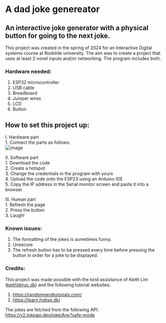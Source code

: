 # A dad joke genereator

## An interactive joke generator with a physical button for going to the next joke.

This project was created in the spring of 2024 for an Interactive Digital systems course at Roskilde university. The aim was to create a project that uses at least 2 novel inputs and/or networking. The program includes both.

### Hardware needed:
1. ESP32 microcontroller
2. USB cable
3. Breadboard
4. Jumper wires
5. LCD
6. Button

## How to set this project up:
I. Hardware part\
    1. Connect the parts as follows:\
    ![image](https://github.com/pren0Sima/JokeGenerator/assets/108150997/96825c4c-3eb1-407b-a098-a7b4e84b0486)

II. Software part\
    1. Download the code\
    2. Create a hotspot\
    3. Change the credentials in the program with yours\
    4. Upload the code onto the ESP23 using an Arduino IDE\
    5. Copy the IP address in the Serial monitor screen and paste it into a browser

III. Human part\
    1. Refresh the page\
    2. Press the button\
    3. Laugh!

### Known issues:
1. The formatting of the jokes is sometimes funny.
2. Unsecure
3. The refresh button has to be pressed every time before pressing the button in order for a joke to be displayed.

### Credits:
This project was made possible with the kind assistance of Keith Lim (keithl@ruc.dk) and the following tutorial websites:
1) https://randomnerdtutorials.com/ 
2) https://learn.hobye.dk/

The jokes are fetched from the following API:
https://v2.jokeapi.dev/joke/Any?safe-mode 
